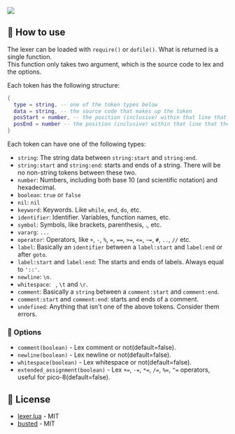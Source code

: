 ![](https://github.com/FelipeIzolan/lexer.lua/assets/80170121/035627cf-f252-4760-b128-73bd6d76cc1e)

## 📝 How to use

The lexer can be loaded with `require()` or `dofile()`. What is returned is a single function.\
This function only takes two argument, which is the source code to lex and the options.

Each token has the following structure:

```lua
{
  type = string, -- one of the token types below
  data = string, -- the source code that makes up the token
  posStart = number, -- the position (inclusive) within that line that the token starts
  posEnd = number -- the position (inclusive) within that line that the token ends
}
```

Each token can have one of the following types:

- `string`: The string data between `string:start` and `string:end`.
- `string:start` and `string:end`: starts and ends of a string. There will be no non-string tokens between these two.
- `number`: Numbers, including both base 10 (and scientific notation) and hexadecimal.
- `boolean`: `true` or `false`
- `nil`: `nil`
- `keyword`: Keywords. Like `while`, `end`, `do`, etc.
- `identifier`: Identifier. Variables, function names, etc.
- `symbol`: Symbols, like brackets, parenthesis, ., etc.
- `vararg`: `...`
- `operator`: Operators, like `+`, `-`, `%`, `=`, `==`, `>=`, `<=`, `~=`, `#`, `..`, `//` etc.
- `label`: Basically an `identifier` between a `label:start` and `label:end` or after `goto`.
- `label:start` and `label:end`: The starts and ends of labels. Always equal to `'::'`.
- `newline`: `\n`.
- `whitespace`: ` `, `\t` and `\r`.
- `comment`: Basically a `string` between a `comment:start` and `comment:end`.
- `comment:start` and `comment:end`: starts and ends of a comment.
- `undefined`: Anything that isn't one of the above tokens. Consider them errors.

### 🔧 Options

- `comment(boolean)` - Lex comment or not(default=false).
- `newline(boolean)` - Lex newline or not(default=false).
- `whitespace(boolean)` - Lex whitespace or not(default=false).
- `extended_assignment(boolean)` - Lex `+=`, `-=`, `*=`, `/=`, `%=`, `^=` operators, useful for pico-8(default=false).

## 📜 License

- [lexer.lua](https://github.com/FelipeIzolan/lexer.lua) - MIT
- [busted](https://github.com/lunarmodules/busted) - MIT
